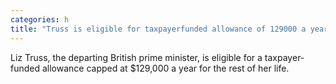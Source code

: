 ```yaml
---
categories: h
title: "Truss is eligible for taxpayerfunded allowance of 129000 a year for life"
---
```

Liz Truss, the departing British prime minister, is eligible for a taxpayer-funded allowance capped at $129,000 a year for the rest of her life.